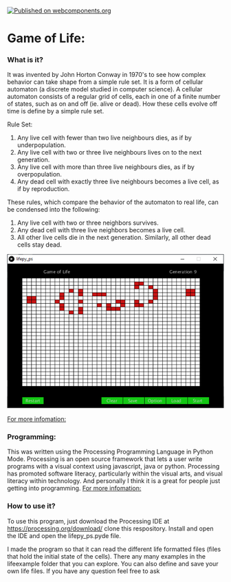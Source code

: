[![Published on webcomponents.org](https://img.shields.io/badge/webcomponents.org-published-blue.svg)](https://www.webcomponents.org/element/owner/my-element)
# Game of Life:

### What is it?
It was invented by John Horton Conway in 1970's to see how complex behavior can take shape from a simple rule set.  It is a form of cellular 
automaton (a discrete model studied in computer science). A cellular automaton consists of a regular grid of cells, each in one of a finite 
number of states, such as on and off (ie. alive or dead).  How these cells evolve off time is define by a simple rule set.

Rule Set:
1. Any live cell with fewer than two live neighbours dies, as if by underpopulation.
2. Any live cell with two or three live neighbours lives on to the next generation.
3. Any live cell with more than three live neighbours dies, as if by overpopulation.
4. Any dead cell with exactly three live neighbours becomes a live cell, as if by reproduction.

These rules, which compare the behavior of the automaton to real life, can be condensed into the following:
1. Any live cell with two or three neighbors survives.
2. Any dead cell with three live neighbors becomes a live cell.
3. All other live cells die in the next generation. Similarly, all other dead cells stay dead. 

![Alt text](https://github.com/mmgrant73/gameoflife/blob/master/life.png?raw=true "Image-RevealBox")

[For more infomation:](https://en.wikipedia.org/wiki/Conway%27s_Game_of_Life) 

### Programming:
This was written using the Processing Programming Language in Python Mode.  Processing is an open source framework that lets a user write programs 
with a visual context using javascript, java or python.  Processing has promoted software literacy, particularly within the visual arts, and 
visual literacy within technology.  And personally I think it is a great for people just getting into programming. 
[For more infomation:](https://processing.org/) 

### How to use it?
To use this program, just download the Processing IDE at https://processing.org/download/ clone this respository.  Install and open the IDE and open 
the lifepy_ps.pyde file.

I made the program so that it can read the different life formatted files (files that hold the initial state of the cells).  There any many
examples in the lifeexample folder that you can explore.  You can also define and save your own life files.  If you have any question feel 
free to ask


